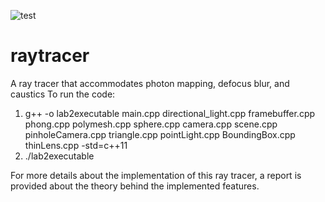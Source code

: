 ![test](https://user-images.githubusercontent.com/70060459/127347362-bfa8ecd5-ba67-4cef-bb3e-80b299d6594b.png)
# raytracer
A ray tracer that accommodates photon mapping, defocus blur, and caustics 
To run the code:

1) g++ -o lab2executable main.cpp directional_light.cpp framebuffer.cpp phong.cpp polymesh.cpp sphere.cpp camera.cpp scene.cpp  pinholeCamera.cpp triangle.cpp pointLight.cpp BoundingBox.cpp thinLens.cpp -std=c++11
2) ./lab2executable

For more details about the implementation of this ray tracer, a report is provided about the theory behind the implemented features.

